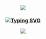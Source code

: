 <Header>
  <div align=center>
    <img src="https://capsule-render.vercel.app/api?type=waving&color=BDBDC8&height=100&section=header" />
    <h3 align="center"><a href="https://git.io/typing-svg"><img src="https://readme-typing-svg.demolab.com?font=Fira+Sans&weight=200&pause=1000&color=F7F7F7&width=300&lines=IOS+Developer+Minsoo+Kim's+Github" alt="Typing SVG" /></a></h3>
    <img src="https://capsule-render.vercel.app/api?type=waving&color=BDBDC8&height=100&section=footer" />
  </div>
</Header>
